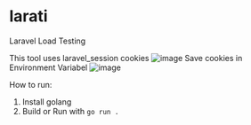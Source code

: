 # larati
Laravel Load Testing 

This tool uses laravel_session cookies
![image](https://github.com/user-attachments/assets/719d04b5-cc6c-4210-a154-99259fba4ef6)
Save cookies in Environment Variabel
![image](https://github.com/user-attachments/assets/42cb088a-0332-4658-8966-56c61aa6fc10)

How to run:
1. Install golang
2. Build or Run with `go run .`
